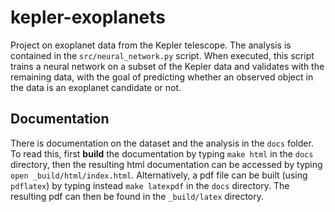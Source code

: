 # kepler-exoplanets
Project on exoplanet data from the Kepler telescope. The analysis is contained in the ``src/neural_network.py`` script. When executed, this script trains a neural network on a subset of the Kepler data and validates with the remaining data, with the goal of predicting whether an observed object in the data is an exoplanet candidate or not. 


## Documentation
There is documentation on the dataset and the analysis in the ``docs`` folder. To read this, first **build** the documentation by typing ``make html`` in the ``docs`` directory, then the resulting html documentation can be accessed by typing ``open _build/html/index.html``. Alternatively, a pdf file can be built (using ``pdflatex``) by typing instead ``make latexpdf`` in the ``docs`` directory. The resulting pdf can then be found in the ``_build/latex`` directory.